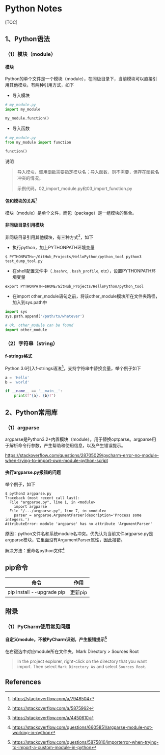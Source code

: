 # Python Notes

[TOC]

## 1、Python语法



### （1）模块（module）

#### 模块

Python的单个文件是一个模块（module），在同级目录下，当前模块可以直接引用其他模块，有两种引用方式，如下

- 导入模块

```python
# my_module.py
import my_module

my_module.function()
```

- 导入函数

```python
# my_module.py
from my_module import function

function()
```

说明

> 导入模块，调用函数需要指定模块名；导入函数，则不需要，但存在函数名冲突的情况。
>
> 示例代码，02_import_module.py和03_import_function.py



#### 包和模块的关系[^1]

模块（module）是单个文件，而包（package）是一组模块的集合。



#### 非同级目录引用模块

非同级目录引用其他模块，有三种方式[^4]，如下

* 执行python，加上PYTHONPATH环境变量

```shell
$ PYTHONPATH=~/GitHub_Projects/HelloPython/python_tool python3 test_dump_tool.py
```

* 在shell配置文件中（`.bashrc`, `.bash_profile`, etc），设置PYTHONPATH环境变量

```shell
export PYTHONPATH=$HOME/GitHub_Projects/HelloPython/python_tool
```

* 在import other_module语句之前，将该other_module模块所在文件夹路径，加入到sys.path中

```python
import sys
sys.path.append('/path/to/whatever')

# Ok, other_module can be found
import other_module
```



### （2）字符串（string）



#### f-strings格式

Python 3.6引入f-strings语法[^5]，支持字符串中替换变量，举个例子如下

```python
a = 'Hello'
b = 'world'

if __name__ == '__main__':
    print(f"{a}, {b}!")
```







## 2、Python常用库



### （1）argparse

​        argparse是Python3.2+内置模块（module），用于替换optparse。argparse用于解析命令行参数，产生帮助和使用信息，以及产生错误提示。



https://stackoverflow.com/questions/28705029/pycharm-error-no-module-when-trying-to-import-own-module-python-script



#### 执行argparse.py报错的问题

举个例子，如下

```shell
$ python3 argparse.py 
Traceback (most recent call last):
  File "argparse.py", line 1, in <module>
    import argparse
  File "/.../argparse.py", line 7, in <module>
    parser = argparse.ArgumentParser(description='Process some integers.')
AttributeError: module 'argparse' has no attribute 'ArgumentParser'
```

原因：python文件名和系统module名冲突。优先认为当前文件argparse.py是argparse模块，它里面没有ArgumentParser属性，因此报错。

解决方法：重命名python文件[^2]





## pip命令



| 命令                      | 作用    |
| ------------------------- | ------- |
| pip install --upgrade pip | 更新pip |



## 附录

### （1）PyCharm使用常见问题

#### 自定义module，不被PyCharm识别，产生报错提示[^3]

在右键选中对应module所在文件夹，Mark Directory > Sources Root

> In the project explorer, right-click on the directory that you want import. Then select `Mark Directory As` and select `Sources Root`.





## References

[^1]:https://stackoverflow.com/a/7948504
[^2]:https://stackoverflow.com/questions/6605851/argparse-module-not-working-in-python
[^3]:https://stackoverflow.com/questions/5875810/importerror-when-trying-to-import-a-custom-module-in-python

[^4]:https://stackoverflow.com/a/5875962
[^5]:https://stackoverflow.com/a/4450610



